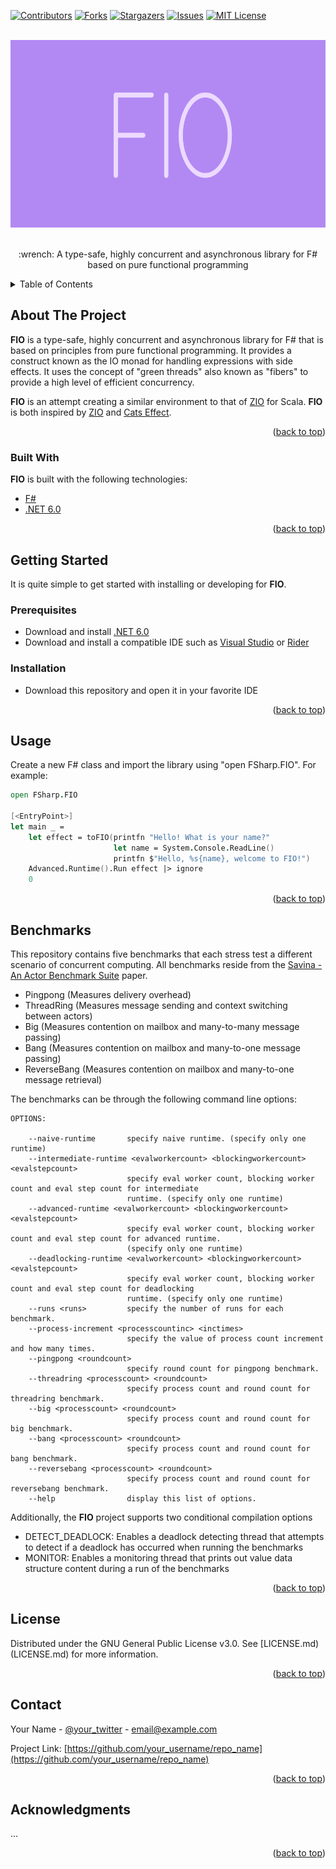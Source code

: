<div id="top"></div>

<!-- PROJECT SHIELDS -->
<!--
*** I'm using markdown "reference style" links for readability.
*** Reference links are enclosed in brackets [ ] instead of parentheses ( ).
*** See the bottom of this document for the declaration of the reference variables
*** for contributors-url, forks-url, etc. This is an optional, concise syntax you may use.
*** https://www.markdownguide.org/basic-syntax/#reference-style-links
-->

[![Contributors][contributors-shield]][contributors-url]
[![Forks][forks-shield]][forks-url]
[![Stargazers][stars-shield]][stars-url]
[![Issues][issues-shield]][issues-url]
[![MIT License][license-shield]][license-url]


<!-- PROJECT LOGO -->
<br />
<div align="center">
  <a href="https://github.com/iyyel/fio">
    <img src="images/fio_logo_wide.png" width="auto" height="300" alt="FIO Logo">
  </a>

  <!-- <h3 align="center">Title</h3> -->

  <p align="center">
    <br />
    :wrench: A type-safe, highly concurrent and asynchronous library for F# based on pure functional programming
    <br />
    <!--
    <a href="https://github.com/othneildrew/Best-README-Template"><strong>Explore the docs »</strong></a>
    <br />
    <br />
    <a href="https://github.com/othneildrew/Best-README-Template">View Demo</a>
    ·
    <a href="https://github.com/othneildrew/Best-README-Template/issues">Report Bug</a>
    ·
    <a href="https://github.com/othneildrew/Best-README-Template/issues">Request Feature</a>
    -->
  </p>
</div>



<!-- TABLE OF CONTENTS -->
<details>
  <summary>Table of Contents</summary>
  <ol>
    <li>
      <a href="#about-the-project">About FIO</a>
      <ul>
        <li><a href="#built-with">Built With</a></li>
      </ul>
    </li>
    <li>
      <a href="#getting-started">Getting Started</a>
      <ul>
        <li><a href="#prerequisites">Prerequisites</a></li>
        <li><a href="#installation">Installation</a></li>
      </ul>
    </li>
    <li>
      <a href="#usage">Usage</a>
      <ul>
        <li><a href="#benchmarks">Benchmarks</a></li>
      </ul>
    </li>
    <li><a href="#license">License</a></li>
    <li><a href="#contact">Contact</a></li>
    <li><a href="#acknowledgments">Acknowledgments</a></li>
  </ol>
</details>



<!-- ABOUT THE PROJECT -->
## About The Project

<!-- [![Celestial Outbreak][product-screenshot]](https://github.com/iyyel/fio) -->

**FIO** is a type-safe, highly concurrent and asynchronous library for F# that is based on principles from pure functional programming. It provides a construct known as the IO monad for handling expressions with side effects. It uses the concept of "green threads" also known as "fibers" to provide a high level of efficient concurrency.

**FIO** is an attempt creating a similar environment to that of [ZIO](https://zio.dev/) for Scala. **FIO** is both inspired by
[ZIO](https://zio.dev/) and [Cats Effect](https://typelevel.org/cats-effect/).

<p align="right">(<a href="#top">back to top</a>)</p>



### Built With

**FIO** is built with the following technologies:

* [F#](https://fsharp.org/)
* [.NET 6.0](https://docs.microsoft.com/en-us/dotnet/core/whats-new/dotnet-6)

<p align="right">(<a href="#top">back to top</a>)</p>



<!-- GETTING STARTED -->
## Getting Started

It is quite simple to get started with installing or developing for **FIO**.

### Prerequisites

* Download and install [.NET 6.0](https://dotnet.microsoft.com/en-us/download/dotnet/6.0)
* Download and install a compatible IDE such as [Visual Studio](https://visualstudio.microsoft.com/downloads/) or [Rider](https://www.jetbrains.com/rider/download/)

### Installation

* Download this repository and open it in your favorite IDE

<p align="right">(<a href="#top">back to top</a>)</p>



## Usage

Create a new F# class and import the library using "open FSharp.FIO". For example:

```fsharp
open FSharp.FIO

[<EntryPoint>]
let main _ =
    let effect = toFIO(printfn "Hello! What is your name?"
                       let name = System.Console.ReadLine()
                       printfn $"Hello, %s{name}, welcome to FIO!")
    Advanced.Runtime().Run effect |> ignore
    0
```

<p align="right">(<a href="#top">back to top</a>)</p>



## Benchmarks

This repository contains five benchmarks that each stress test a different scenario of concurrent computing.
All benchmarks reside from the [Savina - An Actor Benchmark Suite](http://soft.vub.ac.be/AGERE14/papers/ageresplash2014_submission_19.pdf) paper.

* Pingpong (Measures delivery overhead)
* ThreadRing (Measures message sending and context switching between actors)
* Big (Measures contention on mailbox and many-to-many message passing)
* Bang (Measures contention on mailbox and many-to-one message passing)
* ReverseBang (Measures contention on mailbox and many-to-one message retrieval)

The benchmarks can be through the following command line options:

```
OPTIONS:

    --naive-runtime       specify naive runtime. (specify only one runtime)
    --intermediate-runtime <evalworkercount> <blockingworkercount> <evalstepcount>
                          specify eval worker count, blocking worker count and eval step count for intermediate
                          runtime. (specify only one runtime)
    --advanced-runtime <evalworkercount> <blockingworkercount> <evalstepcount>
                          specify eval worker count, blocking worker count and eval step count for advanced runtime.
                          (specify only one runtime)
    --deadlocking-runtime <evalworkercount> <blockingworkercount> <evalstepcount>
                          specify eval worker count, blocking worker count and eval step count for deadlocking
                          runtime. (specify only one runtime)
    --runs <runs>         specify the number of runs for each benchmark.
    --process-increment <processcountinc> <inctimes>
                          specify the value of process count increment and how many times.
    --pingpong <roundcount>
                          specify round count for pingpong benchmark.
    --threadring <processcount> <roundcount>
                          specify process count and round count for threadring benchmark.
    --big <processcount> <roundcount>
                          specify process count and round count for big benchmark.
    --bang <processcount> <roundcount>
                          specify process count and round count for bang benchmark.
    --reversebang <processcount> <roundcount>
                          specify process count and round count for reversebang benchmark.
    --help                display this list of options.
```

Additionally, the **FIO** project supports two conditional compilation options

* DETECT_DEADLOCK: Enables a deadlock detecting thread that attempts to detect if a deadlock has occurred when running the benchmarks
* MONITOR: Enables a monitoring thread that prints out value data structure content during a run of the benchmarks

<p align="right">(<a href="#top">back to top</a>)</p>


<!-- LICENSE -->
## License

Distributed under the GNU General Public License v3.0. See [LICENSE.md)(LICENSE.md) for more information.

<p align="right">(<a href="#top">back to top</a>)</p>



<!-- CONTACT -->
## Contact

Your Name - [@your_twitter](https://twitter.com/your_username) - email@example.com

Project Link: [https://github.com/your_username/repo_name](https://github.com/your_username/repo_name)

<p align="right">(<a href="#top">back to top</a>)</p>



<!-- ACKNOWLEDGMENTS -->
## Acknowledgments

...

<p align="right">(<a href="#top">back to top</a>)</p>



<!-- MARKDOWN LINKS & IMAGES -->
<!-- https://www.markdownguide.org/basic-syntax/#reference-style-links -->
[contributors-shield]: https://img.shields.io/github/contributors/iyyel/fio.svg?style=for-the-badge
[contributors-url]: https://github.com/iyyel/fio/graphs/contributors
[forks-shield]: https://img.shields.io/github/forks/iyyel/fio.svg?style=for-the-badge
[forks-url]: https://github.com/iyyel/fio/network/members
[stars-shield]: https://img.shields.io/github/stars/iyyel/fio.svg?style=for-the-badge
[stars-url]: https://github.com/iyyel/fio/stargazers
[issues-shield]: https://img.shields.io/github/issues/iyyel/fio.svg?style=for-the-badge
[issues-url]: https://github.com/iyyel/fio/issues
[license-shield]: https://img.shields.io/github/license/iyyel/fio.svg?style=for-the-badge
[license-url]: https://github.com/iyyel/fio/LICENSE.md
<!-- [linkedin-shield]: https://img.shields.io/badge/-LinkedIn-black.svg?style=for-the-badge&logo=linkedin&colorB=555
[linkedin-url]: https://linkedin.com/in/ 
[product-screenshot]: images/main_menu.png
-->
